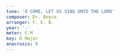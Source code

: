 ```yaml
---
tune: 'O COME, LET US SING UNTO THE LORD'
composer: Dr. Boyce
arranger: F. E. B.
year: '-'
meter: C.M
key: D Major
anacrusis: 0
---
```

